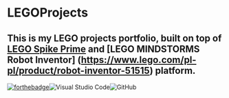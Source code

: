 # LEGOProjects

## This is my LEGO projects portfolio, built on top of [LEGO Spike Prime](https://www.lego.com/pl-pl/product/lego-education-spike-prime-set-45678) and [LEGO MINDSTORMS Robot Inventor] (https://www.lego.com/pl-pl/product/robot-inventor-51515) platform.

[![forthebadge](https://forthebadge.com/images/badges/made-with-python.svg)](https://forthebadge.com)![Visual Studio Code](https://img.shields.io/badge/Visual%20Studio%20Code-0078d7.svg?style=for-the-badge&logo=visual-studio-code&logoColor=white)![GitHub](https://img.shields.io/badge/github-%23121011.svg?style=for-the-badge&logo=github&logoColor=white)

